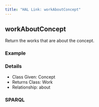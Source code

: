 ```yaml
---
title: "HAL Link: workAboutConcept"
---
```


## workAboutConcept

Return the works that are about the concept.

### Example




### Details

* Class Given: Concept
* Returns Class: Work
* Relationship: about


### SPARQL
```

```

